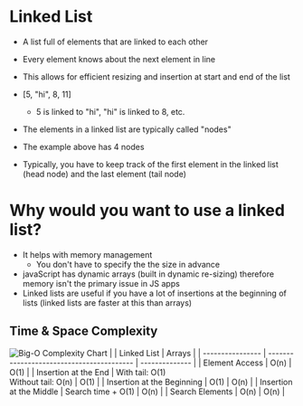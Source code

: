 # Linked List

- A list full of elements that are linked to each other
- Every element knows about the next element in line
- This allows for efficient resizing and insertion at start and end of the list

- [5, "hi", 8, 11]

  - 5 is linked to "hi", "hi" is linked to 8, etc.

- The elements in a linked list are typically called "nodes"
- The example above has 4 nodes
- Typically, you have to keep track of the first element in the linked list (head node) and the last element (tail node)

# Why would you want to use a linked list?

- It helps with memory management
  - You don't have to specify the the size in advance
- javaScript has dynamic arrays (built in dynamic re-sizing) therefore memory isn't the primary issue in JS apps
- Linked lists are useful if you have a lot of insertions at the beginning of lists (linked lists are faster at this than arrays)

## Time & Space Complexity

![Big-O Complexity Chart](https://cdn-media-1.freecodecamp.org/images/1*KfZYFUT2OKfjekJlCeYvuQ.jpeg)
|                  | Linked List                               | Arrays         |
| ---------------- | ----------------------------------------- | -------------- |
| Element Access   | O(n)                                      | O(1)           |
| Insertion at the End | With tail: O(1) <br /> Without tail: O(n) | O(1) |
| Insertion at the Beginning  | O(1)                            | O(n) |
| Insertion at the Middle  | Search time + O(1)                            | O(n) |
| Search Elements  | O(n)                            | O(n) |

